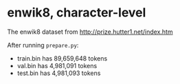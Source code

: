 
# enwik8, character-level

The enwik8 dataset from http://prize.hutter1.net/index.htm

After running `prepare.py`:

- train.bin has 89,659,648 tokens
- val.bin has 4,981,091 tokens
- test.bin has 4,981,093 tokens
